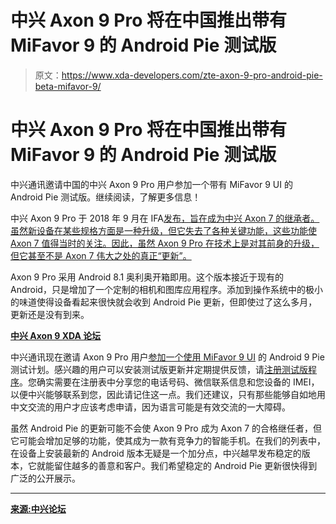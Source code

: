# 中兴 Axon 9 Pro 将在中国推出带有 MiFavor 9 的 Android Pie 测试版

> 原文：<https://www.xda-developers.com/zte-axon-9-pro-android-pie-beta-mifavor-9/>

# 中兴 Axon 9 Pro 将在中国推出带有 MiFavor 9 的 Android Pie 测试版

中兴通讯邀请中国的中兴 Axon 9 Pro 用户参加一个带有 MiFavor 9 UI 的 Android Pie 测试版。继续阅读，了解更多信息！

中兴 Axon 9 Pro 于 2018 年 9 月在 IFA[发布，旨在成为中兴 Axon 7 的继承者。虽然新设备在某些规格方面是一种升级，但它失去了各种关键功能，这些功能使 Axon 7 值得当时的关注。因此，虽然 Axon 9 Pro 在技术上是对其前身的升级，但它甚至不是 Axon 7 伟大之处的真正“更新”。](https://www.xda-developers.com/zte-axon-9-pro-specs-renders-pricing-availability/)

Axon 9 Pro 采用 Android 8.1 奥利奥开箱即用。这个版本接近于现有的 Android，只是增加了一个定制的相机和图库应用程序。添加到操作系统中的极小的味道使得设备看起来很快就会收到 Android Pie 更新，但即使过了这么多月，更新还是没有到来。

[**中兴 Axon 9 XDA 论坛**](https://forum.xda-developers.com/axon-9)

中兴通讯现在邀请 Axon 9 Pro 用户[参加一个使用 MiFavor 9 UI](http://www.myzte.cn/thread-361805-1-1.html) 的 Android 9 Pie 测试计划。感兴趣的用户可以安装测试版更新并定期提供反馈，请[注册测试版程序](https://www.wjx.cn/jq/31387110.aspx)。您确实需要在注册表中分享您的电话号码、微信联系信息和您设备的 IMEI，以便中兴能够联系到您，因此请记住这一点。我们还建议，只有那些能够自如地用中文交流的用户才应该考虑申请，因为语言可能是有效交流的一大障碍。

虽然 Android Pie 的更新可能不会使 Axon 9 Pro 成为 Axon 7 的合格继任者，但它可能会增加足够的功能，使其成为一款有竞争力的智能手机。在我们的列表中，在设备上安装最新的 Android 版本无疑是一个加分点，中兴越早发布稳定的版本，它就能留住越多的善意和客户。我们希望稳定的 Android Pie 更新很快得到广泛的公开展示。

* * *

[**来源:中兴论坛**](http://www.myzte.cn/thread-361805-1-1.html)